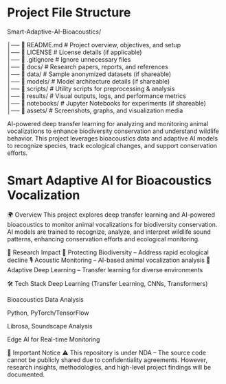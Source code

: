 # Project File Structure
Smart-Adaptive-AI-Bioacoustics/

│── 📜 README.md          # Project overview, objectives, and setup  
│── 📜 LICENSE            # License details (if applicable)  
│── 📜 .gitignore         # Ignore unnecessary files  
│── 📂 docs/              # Research papers, reports, and references  
│── 📂 data/              # Sample anonymized datasets (if shareable)  
│── 📂 models/            # Model architecture details (if shareable)  
│── 📂 scripts/           # Utility scripts for preprocessing & analysis  
│── 📂 results/           # Visual outputs, logs, and performance metrics  
│── 📂 notebooks/         # Jupyter Notebooks for experiments (if shareable)  
│── 📂 assets/            # Screenshots, graphs, and visualization media  

AI-powered deep transfer learning for analyzing and monitoring animal vocalizations to enhance biodiversity conservation and understand wildlife behavior. This project leverages bioacoustics data and adaptive AI models to recognize species, track ecological changes, and support conservation efforts.

# Smart Adaptive AI for Bioacoustics Vocalization

🌍 Overview
This project explores deep transfer learning and AI-powered bioacoustics to monitor animal vocalizations for biodiversity conservation. AI models are trained to recognize, analyze, and interpret wildlife sound patterns, enhancing conservation efforts and ecological monitoring.

🔬 Research Impact
🌿 Protecting Biodiversity – Address rapid ecological decline
🎙️ Acoustic Monitoring – AI-based animal vocalization analysis
🧠 Adaptive Deep Learning – Transfer learning for diverse environments

🛠️ Tech Stack
Deep Learning (Transfer Learning, CNNs, Transformers)

Bioacoustics Data Analysis

Python, PyTorch/TensorFlow

Librosa, Soundscape Analysis

Edge AI for Real-time Monitoring

🚨 Important Notice
⚠ This repository is under NDA – The source code cannot be publicly shared due to confidentiality agreements. However, research insights, methodologies, and high-level project findings will be documented.
